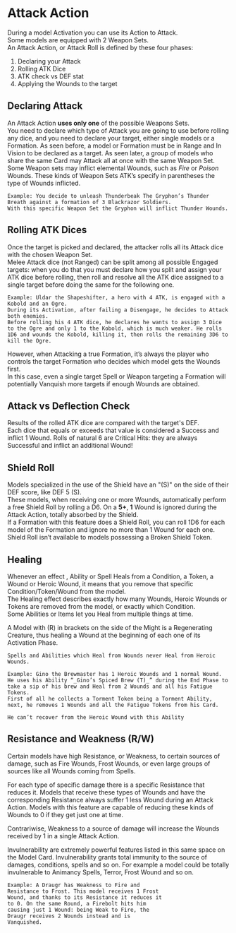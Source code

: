 Attack Action
=============

During a model Activation you can use its Action to Attack.  
Some models are equipped with 2 Weapon Sets.  
An Attack Action, or Attack Roll is defined by these four phases:

1. Declaring your Attack
2. Rolling ATK Dice
3. ATK check vs DEF stat
4. Applying the Wounds to the target

## Declaring Attack

An Attack Action **uses only one** of the possible Weapons Sets.  
You need to declare which type of Attack you are going to use before rolling any dice, and you need to declare your target, either single models or a Formation.
As seen before, a model or Formation must be in Range and In Vision to be declared as a target.
As seen later, a group of models who share the same Card may Attack all at once with the same Weapon Set.  
Some Weapon sets may inflict elemental Wounds, such as _Fire_ or _Poison_ Wounds.
These kinds of Weapon Sets ATK’s specify in parentheses the type of Wounds inflicted.

```{hint}
Example: You decide to unleash Thunderbeak The Gryphon’s Thunder Breath against a formation of 3 Blackrazor Soldiers.  
With this specific Weapon Set the Gryphon will inflict Thunder Wounds.
```

## Rolling ATK Dices

Once the target is picked and declared, the attacker rolls all its Attack dice with the chosen Weapon Set.  
Melee Attack dice (not Ranged) can be split among all possible Engaged targets: when you do that you must declare how you split and assign your ATK dice before rolling, then roll and resolve all the ATK dice assigned to a single target before doing the same for the following one.  

```{hint}
Example: Uldar the Shapeshifter, a hero with 4 ATK, is engaged with a Kobold and an Ogre.  
During its Activation, after failing a Disengage, he decides to Attack both enemies.
Before rolling his 4 ATK dice, he declares he wants to assign 3 Dice to the Ogre and only 1 to the Kobold, which is much weaker. He rolls 1D6 and wounds the Kobold, killing it, then rolls the remaining 3D6 to kill the Ogre.
```

However, when Attacking a true Formation, it’s always the player who controls the target Formation who decides which model gets the Wounds first.  
In this case, even a single target Spell or Weapon targeting a Formation will potentially Vanquish more targets if enough Wounds are obtained.

## Attack vs Deflection Check

Results of the rolled ATK dice are compared with the target's DEF.  
Each dice that equals or exceeds that value is considered a Success and inflict 1 Wound.
Rolls of natural 6 are Critical Hits: they are always Successful and inflict an additional Wound!

## Shield Roll

Models specialized in the use of the Shield have an "(S)" on the side of their DEF score, like DEF 5 (S).  
These models, when receiving one or more Wounds, automatically perform a free Shield Roll by rolling a D6.
On a **5+**, **1** Wound is ignored during the Attack Action, totally absorbed by the Shield.  
If a Formation with this feature does a Shield Roll, you can roll 1D6 for each model of the Formation and ignore no more than 1 Wound for each one. Shield Roll isn’t available to models possessing a Broken Shield Token.

## Healing

Whenever an effect , Ability or Spell Heals from a Condition, a Token, a Wound or Heroic Wound, it means that you remove that specific Condition/Token/Wound from the model.  
The Healing effect describes exactly how many Wounds, Heroic Wounds or Tokens are removed from the model, or exactly which Condition.  
Some Abilities or Items let you Heal from multiple things at time.  

A Model with (R) in brackets on the side of the Might is a Regenerating Creature, thus healing a Wound at the beginning of each one of its Activation Phase.  

```{note}
Spells and Abilities which Heal from Wounds never Heal from Heroic Wounds.
```

```{hint}
Example: Gino the Brewmaster has 1 Heroic Wounds and 1 normal Wound.  
He uses his Ability “_Gino’s Spiced Brew (T)_” during the End Phase to take a sip of his brew and Heal from 2 Wounds and all his Fatigue Tokens.  
First of all he collects a Torment Token being a Torment Ability, next, he removes 1 Wounds and all the Fatigue Tokens from his Card.  

He can’t recover from the Heroic Wound with this Ability
```

## Resistance and Weakness (R/W)

Certain models have high Resistance, or Weakness, to certain sources of damage, such as Fire Wounds, Frost Wounds, or even large groups of sources like all Wounds coming from Spells.  

For each type of specific damage there is a specific Resistance that reduces it.
Models that receive these types of Wounds and have the corresponding Resistance always suffer 1 less Wound during an Attack Action.
Models with this feature are capable of reducing these kinds of Wounds to 0 if they get just one at time.  

Contrariwise, Weakness to a source of damage will increase the Wounds received by 1 in a single Attack Action.  

Invulnerability are extremely powerful features listed in this same space on the Model Card.
Invulnerability grants total immunity to the source of damages, conditions, spells and so on.
For example a model could be totally invulnerable to Animancy Spells, Terror, Frost Wound and so on.

```{hint}
Example: A Draugr has Weakness to Fire and
Resistance to Frost. This model receives 1 Frost
Wound, and thanks to its Resistance it reduces it
to 0. On the same Round, a Firebolt hits him
causing just 1 Wound: being Weak to Fire, the
Draugr receives 2 Wounds instead and is
Vanquished.
```
